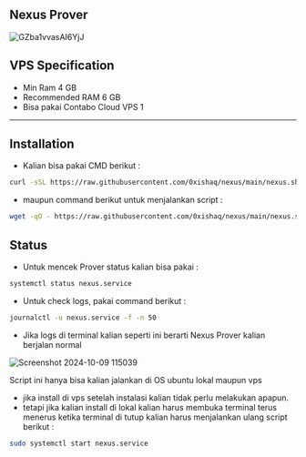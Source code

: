 <h2>Nexus Prover</h2>

![GZba1vvasAI6YjJ](https://github.com/user-attachments/assets/b0c5bd11-e9b3-4cea-8c88-024eac7fae80)

## VPS Specification
- Min Ram 4 GB
- Recommended RAM 6 GB
- Bisa pakai Contabo Cloud VPS 1
---

## Installation
- Kalian bisa pakai CMD berikut :
```bash
curl -sSL https://raw.githubusercontent.com/0xishaq/nexus/main/nexus.sh | bash
```
- maupun command berikut untuk menjalankan script :
```bash
wget -qO - https://raw.githubusercontent.com/0xishaq/nexus/main/nexus.sh | bash
```

## Status
- Untuk mencek Prover status kalian bisa pakai :
```bash
systemctl status nexus.service
```
- Untuk check logs, pakai command berikut :
```bash
journalctl -u nexus.service -f -n 50
```
- Jika logs di terminal kalian seperti ini berarti Nexus Prover kalian berjalan normal

![Screenshot 2024-10-09 115039](https://github.com/user-attachments/assets/3d3065d8-cb88-44ca-88b8-ac072bcf9eff)

Script ini hanya bisa kalian jalankan di OS ubuntu lokal maupun vps
- jika install di vps setelah instalasi kalian tidak perlu melakukan apapun.
- tetapi jika kalian install di lokal kalian harus membuka terminal terus menerus ketika terminal di tutup kalian harus menjalankan ulang script berikut :
```bash
sudo systemctl start nexus.service
```
